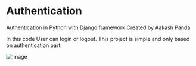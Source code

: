 # Authentication
Authentication in Python with Django framework Created by Aakash Panda

In this code User can login or logout. 
This project is simple and only based on authentication part.

![image](https://user-images.githubusercontent.com/72156701/179682051-1cd158c4-4121-4b5a-a2ab-30c1be9d012a.png)

